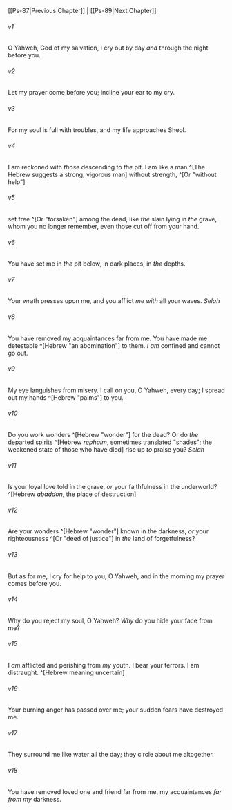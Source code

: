 ﻿---
aliases:
  - Psalms 88
---

[[Ps-87|Previous Chapter]] | [[Ps-89|Next Chapter]]

###### v1
O Yahweh, God of my salvation,
I cry out by day _and_ through the night before you.

###### v2
Let my prayer come before you;
incline your ear to my cry.

###### v3
For my soul is full with troubles,
and my life approaches Sheol.

###### v4
I am reckoned with _those_ descending to _the_ pit.
I am like a man ^[The Hebrew suggests a strong, vigorous man] without strength, ^[Or "without help"]

###### v5
set free ^[Or "forsaken"] among the dead,
like _the_ slain lying in _the_ grave,
whom you no longer remember,
even those cut off from your hand.

###### v6
You have set me in _the_ pit below,
in dark places, in _the_ depths.

###### v7
Your wrath presses upon me,
and you afflict _me with_ all your waves. _Selah_

###### v8
You have removed my acquaintances far from me.
You have made me detestable ^[Hebrew "an abomination"] to them.
_I am_ confined and cannot go out.

###### v9
My eye languishes from misery.
I call on you, O Yahweh, every day;
I spread out my hands ^[Hebrew "palms"] to you.

###### v10
Do you work wonders ^[Hebrew "wonder"] for the dead?
Or do _the_ departed spirits ^[Hebrew _rephaim_, sometimes translated "shades"; the weakened state of those who have died] rise up _to_ praise you? _Selah_

###### v11
Is your loyal love told in the grave,
_or_ your faithfulness in the underworld? ^[Hebrew _abaddon_, the place of destruction]

###### v12
Are your wonders ^[Hebrew "wonder"] known in the darkness,
_or_ your righteousness ^[Or "deed of justice"] in _the_ land of forgetfulness?

###### v13
But as for me, I cry for help to you, O Yahweh,
and in the morning my prayer comes before you.

###### v14
Why do you reject my soul, O Yahweh?
_Why_ do you hide your face from me?

###### v15
I _am_ afflicted and perishing from _my_ youth.
I bear your terrors. I am distraught. ^[Hebrew meaning uncertain]

###### v16
Your burning anger has passed over me;
your sudden fears have destroyed me.

###### v17
They surround me like water all the day;
they circle about me altogether.

###### v18
You have removed loved one and friend far from me,
my acquaintances _far from my_ darkness.